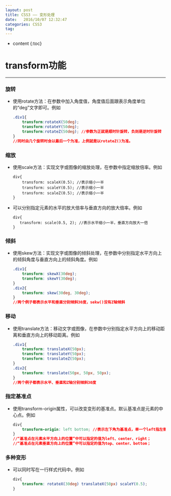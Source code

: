 ```yaml
---
layout: post
title: CSS3 —— 变形处理
date:   2016/10/07 12:32:47  
categories: CSS3
tag:
---
```


* content
{:toc}


# transform功能

---

### 旋转

  * 使用rotate方法：在参数中加入角度值，角度值后面跟表示角度单位的“deg”文字即可。例如

    ```css
    .div1{
        transform:rotateX(50deg);
        transform:rotateY(50deg);
        transform:rotateZ(50deg); //参数为正就是顺时针旋转，负则是逆时针旋转
    }
    //同时由几个旋转时会以最后一个为准，上例就是以rotateZ()为准。
    ```

### 缩放

 * 使用scale方法：实现文字或图像的缩放处理，在参数中指定缩放倍率。例如

    ```
    div{
        transform: scaleX(0.5); //表示缩小一半
        transform: scaleY(0.5); //表示缩小一半
        transform: scaleZ(0.5); //表示缩小一半
    }
    ```

 * 可以分别指定元素的水平的放大倍率与垂直方向的放大倍率。例如

    ```
    div{
       transform: scale(0.5, 2); //表示水平缩小一半，垂直方向放大一倍
    }
    ```

### 倾斜

  * 使用skew方法：实现文字或图像的倾斜处理，在参数中分别指定水平方向上的倾斜角度与垂直方向上的倾斜角度。例如

    ```css
    .div1{
        transform: skewX(30deg);
        transform: skewY(30deg);
    }
    .div2{
        transform: skew(30deg, 30deg);
    }
    //两个例子都表示水平和垂直分别倾斜30度，sekw()没有Z轴倾斜
    ```

### 移动

  * 使用translate方法：移动文字或图像，在参数中分别指定水平方向上的移动距离和垂直方向上的移动距离。例如

    ```css
    .div1{
        transform: translateX(50px);
        transform: translateY(50px);
        transform: translateZ(50px);
    }
    .div2{
        transform: translate(50px, 50px, 50px);
    }
    //两个例子都表示水平、垂直和Z轴分别倾斜30度
    ```

### 指定基准点

  * 使用transform-origin属性，可以改变变形的基准点。默认基准点是元素的中心点。例如

    ```css
    div{
        transform-origin: left bottom; //表示左下角为基准点，单一个left指左侧中点
    }
    //“基准点在元素水平方向上的位置”中可以指定的值为left、center、right；
    //“基准点在元素垂直方向上的位置”中可以指定的值为top、center、bottom；
    ```

### 多种变形

  * 可以同时写在一行样式代码中。例如

    ```css
    div{
        transform: rotateX(30deg) translateX(50px) scaleY(0.5);
    }
    ```
